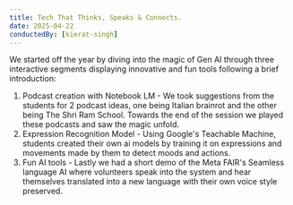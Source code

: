 ```yaml
---
title: Tech That Thinks, Speaks & Connects.
date: 2025-04-22
conductedBy: [kierat-singh]
---
```


We started off the year by diving into the magic of Gen AI through three interactive segments displaying innovative and fun tools following a brief introduction: 
1. Podcast creation with Notebook LM - We took suggestions from the students for 2 podcast ideas, one being Italian brainrot and the other being The Shri Ram School. Towards the end of the session we played these podcasts and saw the magic unfold. 
2. Expression Recognition Model - Using Google's Teachable Machine, students created their own ai models by training it on expressions and movements made by them to detect moods and actions. 
3. Fun AI tools - Lastly we had a short demo of the Meta FAIR's Seamless language AI where volunteers speak into the system and hear themselves translated into a new language with their own voice style preserved.